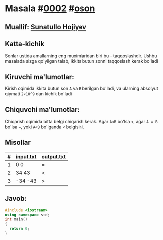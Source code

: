 <h1>Masala #<a href="https://robocontest.uz/tasks/0002">0002</a> #<a href="https://robocontest.uz/tasks?category=1">oson</a></h1>
<h2> Muallif: <a href="https://robocontest.uz/profile/sunnat">Sunatullo Hojiyev</a></h2>
<h2>Katta-kichik</h2>
<p>
	Sonlar ustida amallarning eng muximlaridan biri bu - taqqoslashdir. Ushbu masalada sizga qo'yilgan talab, ikkita butun sonni taqqoslash kerak bo'ladi
</p>
<h2>Kiruvchi ma'lumotlar:</h2>
<p>
	Kirish oqimida ikkita butun son <code>A</code> va <code>B</code> berilgan bo'ladi, va ularning absolyut qiymati <code>2×10^9</code> dan kichik bo'ladi
</p>
<h2>Chiquvchi ma'lumotlar:</h2>
<p>
	Chiqarish oqimida bitta belgi chiqarish kerak. Agar <code>A&lt;B</code> bo'lsa <code>&lt;</code>, agar <code>A = B</code> bo'lsa <code>=</code>, yoki <code>A&lt;B</code> bo'lganda <code>&lt;</code> belgisini.	
</p>
<h2>Misollar</h2>
<table>
  <thead>
  	<tr>
		<th>#</th>
	    <th>input.txt</th>
	    <th>output.txt</th>
  	</tr>
  </thead>
  <tbody>
  	<tr>
		<td>1</td>
	    <td>0 0</td>
	    <td>=</td>
	</tr>
	  <tr>
	    <td>2</td>
	    <td>34 43</td>
	    <td><</td>
	</tr>
	<tr>
	    <td>3</td>
	    <td>-34 -43</td>
	    <td>></td>
	</tr>
  </tbody>
</table>
<h2>Javob:</h2

######
```cpp
#include <iostream>
using namespace std;
int main()
{
  return 0;
}
```
